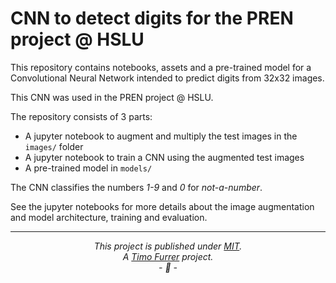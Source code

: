 # CNN to detect digits for the PREN project @ HSLU

This repository contains notebooks, assets and a pre-trained model for a
Convolutional Neural Network intended to predict digits from 32x32 images.

This CNN was used in the PREN project @ HSLU.

The repository consists of 3 parts:

* A jupyter notebook to augment and multiply the test images in the `images/` folder
* A jupyter notebook to train a CNN using the augmented test images
* A pre-trained model in `models/`

The CNN classifies the numbers *1-9* and *0* for *not-a-number*.

See the jupyter notebooks for more details about the image augmentation and model architecture, training and evaluation.

***

*<p align="center">This project is published under [MIT](LICENSE).<br>A [Timo Furrer](https://tuxtimo.me) project.<br>- :tada: -</p>*
